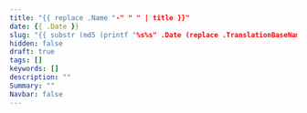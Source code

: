 ```yaml
---
title: "{{ replace .Name "-" " " | title }}"
date: {{ .Date }}
slug: "{{ substr (md5 (printf "%s%s" .Date (replace .TranslationBaseName "-" " " | title))) 4 8 }}"
hidden: false
draft: true
tags: []
keywords: []
description: ""
Summary: ""
Navbar: false
---
```


